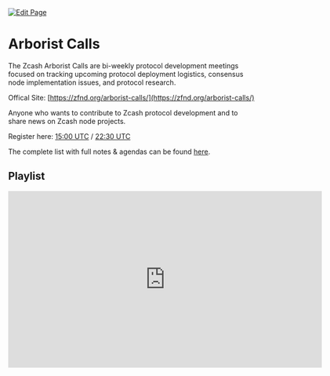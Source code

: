 <a href="https://github.com/Zechub/zechub/edit/main/site/Zcash_Community/Arborist_Calls.md" target="_blank">
  <img src="https://img.shields.io/badge/Edit-blue" alt="Edit Page"/>
</a>

# Arborist Calls

[](https://substackcdn.com/image/fetch/f_auto,q_auto:good,fl_progressive:steep/https%3A%2F%2Fsubstack-post-media.s3.amazonaws.com%2Fpublic%2Fimages%2F0d708fde-0a74-440d-8cf0-e782d984415d_831x468.webp)

The Zcash Arborist Calls are bi-weekly protocol development meetings focused on tracking upcoming protocol deployment logistics, consensus node implementation issues, and protocol research.

Offical Site: [https://zfnd.org/arborist-calls/](https://zfnd.org/arborist-calls/)

Anyone who wants to contribute to Zcash protocol development and to share news on Zcash node projects. 

Register here: [15:00 UTC](https://us06web.zoom.us/webinar/register/WN_Vk7WMz9sRkiIr_hqH_x3LA) / [22:30 UTC](https://us06web.zoom.us/webinar/register/WN_z0k1ipsnRkS4-DGqDhULdA)

The complete list with full notes & agendas can be found [here](https://github.com/ZcashCommunityGrants/arboretum-notes). 


## Playlist

<iframe width="640" height="360" src="https://www.youtube.com/embed/PL40dyJ0UYTLJqD_3PE9qiJTxse-iHnn1G" frameborder="0" allow="accelerometer; autoplay; encrypted-media; gyroscope; picture-in-picture" allowfullscreen></iframe>

